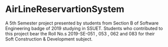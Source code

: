 # AirLineReservartionSystem
A 5th Semester project presented by students from Section B of Software Engineering badge of 2019 studying in SSUET.
Students who contributed to this project bear the Roll No.s 2019-SE-051 , 053 , 062 and 083 for their Soft Construction & Development subject.
